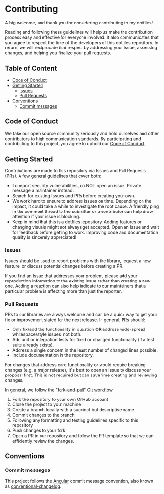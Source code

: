 # Contributing

A big welcome, and thank you for considering contributing to my dotfiles!

Reading and following these guidelines will help us make the contribution
process easy and effective for everyone involved. It also communicates that you
agree to respect the time of the developers of this dotfiles repository. In
return, we will reciprocate that respect by addressing your issue, assessing
changes, and helping you finalize your pull requests.

## Table of Content

* [Code of Conduct](#code-of-conduct)
* [Getting Started](#getting-started)
  * [Issues](#issues)
  * [Pull Requests](#pull-requests)
* [Conventions](#conventions)
  * [Commit messages](#commit-messages)

## Code of Conduct

We take our open source community seriously and hold ourselves and other
contributors to high communication standards. By participating and contributing
to this project, you agree to uphold our [Code of Conduct](CODE_OF_CONDUCT.md).

## Getting Started

Contributions are made to this repository via Issues and Pull Requests (PRs). A
few general guidelines that cover both:

* To report security vulnerabilities, do NOT open an issue. Private message a
  maintainer instead.
* Search for existing Issues and PRs before creating your own.
* We work hard to ensure to address issues on time. Depending on the impact, it
  could take a while to investigate the root cause. A friendly ping in the
  comment thread to the submitter or a contributor can help draw attention if
  your issue is blocking.
* Keep in mind that this is a dotfiles repository. Adding features or changing
  visuals might not always get accepted. Open an Issue and wait for feedback
  before getting to work. Improving code and documentation quality is sincerely
  appreciated!

### Issues

Issues should be used to report problems with the library, request a new
feature, or discuss potential changes before creating a PR.

If you find an Issue that addresses your problem, please add your reproduction
information to the existing issue rather than creating a new one. Adding a
[reaction](https://github.blog/2016-03-10-add-reactions-to-pull-requests-issues-and-comments/)
can also help indicate to our maintainers that a particular problem is
affecting more than just the reporter.

### Pull Requests

PRs to our libraries are always welcome and can be a quick way to get your fix
or improvement slated for the next release. In general, PRs should:

* Only fix/add the functionality in question **OR** address wide-spread
  whitespace/style issues, not both.
* Add unit or integration tests for fixed or changed functionality (if a test
  suite already exists).
* Address a single concern in the least number of changed lines possible.
* Include documentation in the repository.

For changes that address core functionality or would require breaking changes
(e.g. a major release), it's best to open an Issue to discuss your proposal
first. This is not required but can save time creating and reviewing changes.

In general, we follow the ["fork-and-pull" Git
workflow](https://github.com/susam/gitpr)

1. Fork the repository to your own GitHub account
2. Clone the project to your machine
3. Create a branch locally with a succinct but descriptive name
4. Commit changes to the branch
5. Following any formatting and testing guidelines specific to this repository
6. Push changes to your fork
7. Open a PR in our repository and follow the PR template so that we can
efficiently review the changes.

## Conventions

### Commit messages

This project follows the
[Angular](https://github.com/angular/material/blob/master/.github/CONTRIBUTING.md#-git-commit-guidelines)
commit message convention, also known as
[conventional-changelog](https://github.com/ajoslin/conventional-changelog).
